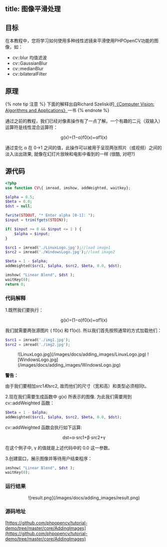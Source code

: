 title: 图像平滑处理
-------------

## 目标

在本教程中，您将学习如何使用多种线性滤镜来平滑使用PHPOpenCV功能的图像，如：

- cv::blur 均值滤波
- cv::GaussianBlur
- cv::medianBlur
- cv::bilateralFilter

## 原理

{% note tip 注意 %}
下面的解释出自Richard Szeliski的[《Computer Vision: Algorithms and Applications》](http://szeliski.org/Book/)一书
{% endnote %}

通过之前的教程，我们已经对像素操作有了一点了解。一个有趣的二元（双输入）运算符是线性混合运算符：

<div align = "center">g(x)=(1−α)f0(x)+αf1(x)</div>

通过变化 α 在 0→1 之间的值，此操作可以被用于呈现两张照片（或视频）之间的淡入淡出效果, 就像在幻灯片放映和电影中看到的一样 (很酷, 对吧?)

## 源代码

``` php
<?php
use function CV\{ imread, imshow, addWeighted, waitkey};

$alpha = 0.5;
$beta = 0.0;
$dst = null;

fwrite(STDOUT, "* Enter alpha [0-1]: "); 
$input = trim(fgets(STDIN)); 

if( $input >= 0 && $input <= 1 ) { 
	$alpha = $input; 
}

$src1 = imread('./LinuxLogo.jpg');//load image1
$src2 = imread('./WindowsLogo.jpg');//load image2

$beta = 1 - $alpha;
addWeighted($src1, $alpha, $src2, $beta, 0.0, $dst);

imshow( "Linear Blend", $dst );
waitKey(0);
return 0;
```


### 代码解释

1.既然我们要执行：
								<div align = "center">g(x)=(1−α)f0(x)+αf1(x)</div>
								
								
我们就需要两张源图片 ( f0(x) 和 f1(x)). 所以我们首先按照通常的方式加载他们：

``` php
$src1 = imread('./img1.jpg');
$src2 = imread('./img2.jpg');
```

<figure class="half">
![LinuxLogo.jpg](/images/docs/adding_images/LinuxLogo.jpg)
![WindowsLogo.jpg](/images/docs/adding_images/WindowsLogo.jpg)
</figure>

 **警告：**

由于我们要相加$src1和$src2, 故而他们的尺寸（宽和高）和类型必须相同t。

2.现在我们需要生成函数中  g(x) 所表示的图像. 为此我们需要用到 cv::addWeighted  函数：
``` php
$beta = 1 - $alpha;
addWeighted($src1, $alpha, $src2, $beta, 0.0, $dst);
```

 cv::addWeighted 函数会执行如下运算:
								<div align = "center">dst=α⋅src1+β⋅src2+γ</div>
								
在这个例子中, γ 的值就是上述代码中的  0.0 这一参数。

3.创建窗口，展示图像并等待用户结束程序：
``` php
imshow( "Linear Blend", $dst );
waitKey(0);
```

### 运行结果

<div align = "center">
![result.png](/images/docs/adding_images/result.png)
</div>


### 源码地址

[https://github.com/phpopencv/tutorial-demo/tree/master/core/AddingImages](https://github.com/phpopencv/tutorial-demo/tree/master/core/AddingImages)
  
  
